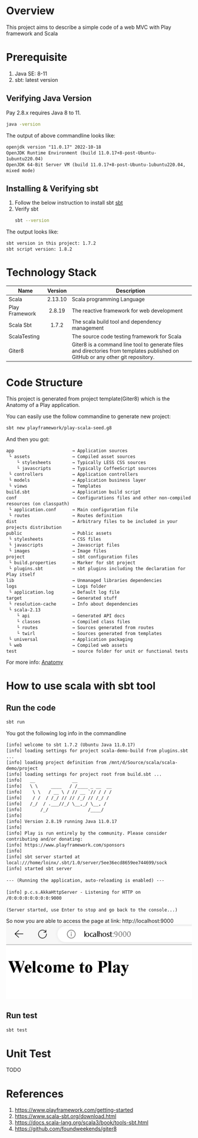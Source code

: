 # Overview
This project aims to describe a simple code of a web MVC with Play framework and Scala

# Prerequisite
1. Java SE: 8-11
2. sbt: latest version

## Verifying Java Version
Pay 2.8.x requires Java 8 to 11.
```bash
java -version
```
The output of above commandline looks like:
```
openjdk version "11.0.17" 2022-10-18
OpenJDK Runtime Environment (build 11.0.17+8-post-Ubuntu-1ubuntu220.04)
OpenJDK 64-Bit Server VM (build 11.0.17+8-post-Ubuntu-1ubuntu220.04, mixed mode)
```

## Installing & Verifying sbt
1. Follow the below instruction to install sbt [sbt]([https://](https://www.scala-sbt.org/download.html))
2. Verify sbt
    ```bash
    sbt --version
    ```
The output looks like: 
```
sbt version in this project: 1.7.2
sbt script version: 1.8.2
```


# Technology Stack
| Name            | Version | Description                                    |
|-----------------|:-------:|------------------------------------------------|
| Scala           |  2.13.10| Scala programming Language                     |
| Play Framework  |  2.8.19 | The reactive framework for web development     |
| Scala Sbt       |  1.7.2  | The scala build tool and dependency management |
| ScalaTesting    |         | The source code testing framework for Scala    |
| Giter8          |         | Giter8 is a command line tool to generate files and directories from templates published on GitHub or any other git repository.                   |

# Code Structure
This project is generated from project template(Giter8) which is the Anatomy of a Play application.

You can easily use the follow commandine to generate new project: 
```bash
sbt new playframework/play-scala-seed.g8

```
And then you got:
```
app                      → Application sources
 └ assets                → Compiled asset sources
    └ stylesheets        → Typically LESS CSS sources
    └ javascripts        → Typically CoffeeScript sources
 └ controllers           → Application controllers
 └ models                → Application business layer
 └ views                 → Templates
build.sbt                → Application build script
conf                     → Configurations files and other non-compiled resources (on classpath)
 └ application.conf      → Main configuration file
 └ routes                → Routes definition
dist                     → Arbitrary files to be included in your projects distribution
public                   → Public assets
 └ stylesheets           → CSS files
 └ javascripts           → Javascript files
 └ images                → Image files
project                  → sbt configuration files
 └ build.properties      → Marker for sbt project
 └ plugins.sbt           → sbt plugins including the declaration for Play itself
lib                      → Unmanaged libraries dependencies
logs                     → Logs folder
 └ application.log       → Default log file
target                   → Generated stuff
 └ resolution-cache      → Info about dependencies
 └ scala-2.13
    └ api                → Generated API docs
    └ classes            → Compiled class files
    └ routes             → Sources generated from routes
    └ twirl              → Sources generated from templates
 └ universal             → Application packaging
 └ web                   → Compiled web assets
test                     → source folder for unit or functional tests
```
For more info: [Anatomy]([https://](https://www.playframework.com/documentation/2.8.x/Anatomy))

# How to use scala with sbt tool
## Run the code
```bash
sbt run
```
You got the following log info in the commandline
```
[info] welcome to sbt 1.7.2 (Ubuntu Java 11.0.17)
[info] loading settings for project scala-demo-build from plugins.sbt ...
[info] loading project definition from /mnt/d/Source/scala/scala-demo/project
[info] loading settings for project root from build.sbt ...
[info]   __              __
[info]   \ \     ____   / /____ _ __  __
[info]    \ \   / __ \ / // __ `// / / /
[info]    / /  / /_/ // // /_/ // /_/ /
[info]   /_/  / .___//_/ \__,_/ \__, /
[info]       /_/               /____/
[info]
[info] Version 2.8.19 running Java 11.0.17
[info]
[info] Play is run entirely by the community. Please consider contributing and/or donating:
[info] https://www.playframework.com/sponsors
[info]
[info] sbt server started at local:///home/loinx/.sbt/1.0/server/5ee36ecd8659ee744699/sock
[info] started sbt server

--- (Running the application, auto-reloading is enabled) ---

[info] p.c.s.AkkaHttpServer - Listening for HTTP on /0:0:0:0:0:0:0:0:9000

(Server started, use Enter to stop and go back to the console...)

```
So now you are able to access the page at link: http://localhost:9000
![alt](./docs/images/play-webpage.png)
## Run test
```bash
sbt test
```
# Unit Test
TODO


# References
1. https://www.playframework.com/getting-started
2. https://www.scala-sbt.org/download.html
3. https://docs.scala-lang.org/scala3/book/tools-sbt.html
4. https://github.com/foundweekends/giter8
